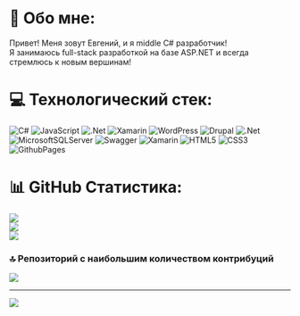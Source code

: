 # 💫 Обо мне:
Привет! Меня зовут Евгений, и я middle С# разработчик!<br>Я занимаюсь full-stack разработкой на базе ASP.NET и всегда стремлюсь к новым вершинам!


# 💻 Технологический стек:
 ![C#](https://img.shields.io/badge/c%23-%23239120.svg?style=for-the-badge&logo=csharp&logoColor=white)  ![JavaScript](https://img.shields.io/badge/javascript-%23323330.svg?style=for-the-badge&logo=javascript&logoColor=%23F7DF1E) ![.Net](https://img.shields.io/badge/.NET-5C2D91?style=for-the-badge&logo=.net&logoColor=white) ![Xamarin](https://img.shields.io/badge/Xamarin-3199DC?style=for-the-badge&logo=xamarin&logoColor=white) ![WordPress](https://img.shields.io/badge/WordPress-%23117AC9.svg?style=for-the-badge&logo=WordPress&logoColor=white) ![Drupal](https://img.shields.io/badge/drupal-%230678BE.svg?style=for-the-badge&logo=drupal&logoColor=white) ![.Net](https://img.shields.io/badge/.NET-5C2D91?style=for-the-badge&logo=.net&logoColor=white) ![MicrosoftSQLServer](https://img.shields.io/badge/Microsoft%20SQL%20Server-CC2927?style=for-the-badge&logo=microsoft%20sql%20server&logoColor=white) ![Swagger](https://img.shields.io/badge/-Swagger-%23Clojure?style=for-the-badge&logo=swagger&logoColor=white) ![Xamarin](https://img.shields.io/badge/Xamarin-3199DC?style=for-the-badge&logo=xamarin&logoColor=white) ![HTML5](https://img.shields.io/badge/html5-%23E34F26.svg?style=for-the-badge&logo=html5&logoColor=white) ![CSS3](https://img.shields.io/badge/css3-%231572B6.svg?style=for-the-badge&logo=css3&logoColor=white) ![GithubPages](https://img.shields.io/badge/github%20pages-121013?style=for-the-badge&logo=github&logoColor=white)
# 📊 GitHub Статистика:
![](https://github-readme-stats.vercel.app/api?username=FantaCola49&theme=omni&hide_border=false&include_all_commits=true&count_private=true)<br/>
![](https://github-readme-streak-stats.herokuapp.com/?user=FantaCola49&theme=omni&hide_border=false)<br/>
![](https://github-readme-stats.vercel.app/api/top-langs/?username=FantaCola49&theme=omni&hide_border=false&include_all_commits=true&count_private=true&layout=compact)

### 🔝 Репозиторий с наибольшим количеством контрибуций
![](https://github-contributor-stats.vercel.app/api?username=FantaCola49&limit=5&theme=dark&combine_all_yearly_contributions=true)

---
[![](https://visitcount.itsvg.in/api?id=FantaCola49&icon=4&color=0)](https://visitcount.itsvg.in)

